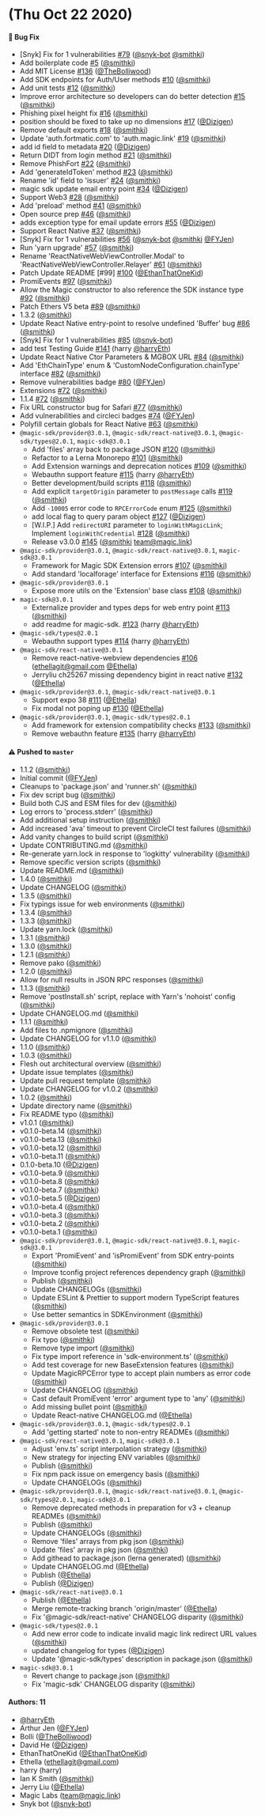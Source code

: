 # (Thu Oct 22 2020)

#### 🐛 Bug Fix

- [Snyk] Fix for 1 vulnerabilities [#79](https://github.com/magiclabs/magic-js/pull/79) ([@snyk-bot](https://github.com/snyk-bot) [@smithki](https://github.com/smithki))
- Add boilerplate code [#5](https://github.com/magiclabs/magic-js/pull/5) ([@smithki](https://github.com/smithki))
- Add MIT License [#136](https://github.com/magiclabs/magic-js/pull/136) ([@TheBolliwood](https://github.com/TheBolliwood))
- Add SDK endpoints for Auth/User methods [#10](https://github.com/magiclabs/magic-js/pull/10) ([@smithki](https://github.com/smithki))
- Add unit tests [#12](https://github.com/magiclabs/magic-js/pull/12) ([@smithki](https://github.com/smithki))
- Improve error architecture so developers can do better detection [#15](https://github.com/magiclabs/magic-js/pull/15) ([@smithki](https://github.com/smithki))
- Phishing pixel height fix [#16](https://github.com/magiclabs/magic-js/pull/16) ([@smithki](https://github.com/smithki))
- position should be fixed to take up no dimensions [#17](https://github.com/magiclabs/magic-js/pull/17) ([@Dizigen](https://github.com/Dizigen))
- Remove default exports [#18](https://github.com/magiclabs/magic-js/pull/18) ([@smithki](https://github.com/smithki))
- Update 'auth.fortmatic.com' to 'auth.magic.link' [#19](https://github.com/magiclabs/magic-js/pull/19) ([@smithki](https://github.com/smithki))
- add id field to metadata [#20](https://github.com/magiclabs/magic-js/pull/20) ([@Dizigen](https://github.com/Dizigen))
- Return DIDT from login method [#21](https://github.com/magiclabs/magic-js/pull/21) ([@smithki](https://github.com/smithki))
- Remove PhishFort [#22](https://github.com/magiclabs/magic-js/pull/22) ([@smithki](https://github.com/smithki))
- Add 'generateIdToken' method [#23](https://github.com/magiclabs/magic-js/pull/23) ([@smithki](https://github.com/smithki))
- Rename 'id' field to 'issuer' [#24](https://github.com/magiclabs/magic-js/pull/24) ([@smithki](https://github.com/smithki))
- magic sdk update email entry point [#34](https://github.com/magiclabs/magic-js/pull/34) ([@Dizigen](https://github.com/Dizigen))
- Support Web3 [#28](https://github.com/magiclabs/magic-js/pull/28) ([@smithki](https://github.com/smithki))
- Add 'preload' method [#41](https://github.com/magiclabs/magic-js/pull/41) ([@smithki](https://github.com/smithki))
- Open source prep [#46](https://github.com/magiclabs/magic-js/pull/46) ([@smithki](https://github.com/smithki))
- adds exception type for email update errors [#55](https://github.com/magiclabs/magic-js/pull/55) ([@Dizigen](https://github.com/Dizigen))
- Support React Native [#37](https://github.com/magiclabs/magic-js/pull/37) ([@smithki](https://github.com/smithki))
- [Snyk] Fix for 1 vulnerabilities [#56](https://github.com/magiclabs/magic-js/pull/56) ([@snyk-bot](https://github.com/snyk-bot) [@smithki](https://github.com/smithki) [@FYJen](https://github.com/FYJen))
- Run 'yarn upgrade' [#57](https://github.com/magiclabs/magic-js/pull/57) ([@smithki](https://github.com/smithki))
- Rename 'ReactNativeWebViewController.Modal' to 'ReactNativeWebViewController.Relayer' [#61](https://github.com/magiclabs/magic-js/pull/61) ([@smithki](https://github.com/smithki))
- Patch Update README [#99] [#100](https://github.com/magiclabs/magic-js/pull/100) ([@EthanThatOneKid](https://github.com/EthanThatOneKid))
- PromiEvents [#97](https://github.com/magiclabs/magic-js/pull/97) ([@smithki](https://github.com/smithki))
- Allow the Magic constructor to also reference the SDK instance type [#92](https://github.com/magiclabs/magic-js/pull/92) ([@smithki](https://github.com/smithki))
- Patch Ethers V5 beta [#89](https://github.com/magiclabs/magic-js/pull/89) ([@smithki](https://github.com/smithki))
- 1.3.2 ([@smithki](https://github.com/smithki))
- Update React Native entry-point to resolve undefined 'Buffer' bug [#86](https://github.com/magiclabs/magic-js/pull/86) ([@smithki](https://github.com/smithki))
- [Snyk] Fix for 1 vulnerabilities [#85](https://github.com/magiclabs/magic-js/pull/85) ([@snyk-bot](https://github.com/snyk-bot))
- add test Testing Guide [#141](https://github.com/magiclabs/magic-js/pull/141) (harry [@harryEth](https://github.com/harryEth))
- Update React Native Ctor Parameters & MGBOX URL [#84](https://github.com/magiclabs/magic-js/pull/84) ([@smithki](https://github.com/smithki))
- Add 'EthChainType' enum & 'CustomNodeConfiguration.chainType' interface [#82](https://github.com/magiclabs/magic-js/pull/82) ([@smithki](https://github.com/smithki))
- Remove vulnerabilities badge [#80](https://github.com/magiclabs/magic-js/pull/80) ([@FYJen](https://github.com/FYJen))
- Extensions [#72](https://github.com/magiclabs/magic-js/pull/72) ([@smithki](https://github.com/smithki))
- 1.1.4 [#72](https://github.com/magiclabs/magic-js/pull/72) ([@smithki](https://github.com/smithki))
- Fix URL constructor bug for Safari [#77](https://github.com/magiclabs/magic-js/pull/77) ([@smithki](https://github.com/smithki))
- Add vulnerabilities and circleci badges [#74](https://github.com/magiclabs/magic-js/pull/74) ([@FYJen](https://github.com/FYJen))
- Polyfill certain globals for React Native [#63](https://github.com/magiclabs/magic-js/pull/63) ([@smithki](https://github.com/smithki))
- `@magic-sdk/provider@3.0.1`, `@magic-sdk/react-native@3.0.1`, `@magic-sdk/types@2.0.1`, `magic-sdk@3.0.1`
  - Add 'files' array back to package JSON [#120](https://github.com/magiclabs/magic-js/pull/120) ([@smithki](https://github.com/smithki))
  - Refactor to a Lerna Monorepo [#101](https://github.com/magiclabs/magic-js/pull/101) ([@smithki](https://github.com/smithki))
  - Add Extension warnings and deprecation notices [#109](https://github.com/magiclabs/magic-js/pull/109) ([@smithki](https://github.com/smithki))
  - Webauthn support feature [#115](https://github.com/magiclabs/magic-js/pull/115) (harry [@harryEth](https://github.com/harryEth))
  - Better development/build scripts [#118](https://github.com/magiclabs/magic-js/pull/118) ([@smithki](https://github.com/smithki))
  - Add explicit `targetOrigin` parameter to `postMessage` calls [#119](https://github.com/magiclabs/magic-js/pull/119) ([@smithki](https://github.com/smithki))
  - Add `-10005` error code to `RPCErrorCode` enum [#125](https://github.com/magiclabs/magic-js/pull/125) ([@smithki](https://github.com/smithki))
  - add local flag to query param object [#127](https://github.com/magiclabs/magic-js/pull/127) ([@Dizigen](https://github.com/Dizigen))
  - [W.I.P.] Add `redirectURI` parameter to `loginWithMagicLink`; Implement `loginWithCredential` [#128](https://github.com/magiclabs/magic-js/pull/128) ([@smithki](https://github.com/smithki))
  - Release v3.0.0 [#145](https://github.com/magiclabs/magic-js/pull/145) ([@smithki](https://github.com/smithki) team@magic.link)
- `@magic-sdk/provider@3.0.1`, `@magic-sdk/react-native@3.0.1`, `magic-sdk@3.0.1`
  - Framework for Magic SDK Extension errors [#107](https://github.com/magiclabs/magic-js/pull/107) ([@smithki](https://github.com/smithki))
  - Add standard 'localforage' interface for Extensions [#116](https://github.com/magiclabs/magic-js/pull/116) ([@smithki](https://github.com/smithki))
- `@magic-sdk/provider@3.0.1`
  - Expose more utils on the 'Extension' base class [#108](https://github.com/magiclabs/magic-js/pull/108) ([@smithki](https://github.com/smithki))
- `magic-sdk@3.0.1`
  - Externalize provider and types deps for web entry point [#113](https://github.com/magiclabs/magic-js/pull/113) ([@smithki](https://github.com/smithki))
  - add readme for magic-sdk. [#123](https://github.com/magiclabs/magic-js/pull/123) (harry [@harryEth](https://github.com/harryEth))
- `@magic-sdk/types@2.0.1`
  - Webauthn support types [#114](https://github.com/magiclabs/magic-js/pull/114) (harry [@harryEth](https://github.com/harryEth))
- `@magic-sdk/react-native@3.0.1`
  - Remove react-native-webview dependencies [#106](https://github.com/magiclabs/magic-js/pull/106) (ethellagit@gmail.com [@Ethella](https://github.com/Ethella))
  - Jerryliu ch25267 missing dependency bigint in react native [#132](https://github.com/magiclabs/magic-js/pull/132) ([@Ethella](https://github.com/Ethella))
- `@magic-sdk/provider@3.0.1`, `@magic-sdk/react-native@3.0.1`
  - Support expo 38 [#111](https://github.com/magiclabs/magic-js/pull/111) ([@Ethella](https://github.com/Ethella))
  - Fix modal not poping up [#130](https://github.com/magiclabs/magic-js/pull/130) ([@Ethella](https://github.com/Ethella))
- `@magic-sdk/provider@3.0.1`, `@magic-sdk/types@2.0.1`
  - Add framework for extension compatibility checks [#133](https://github.com/magiclabs/magic-js/pull/133) ([@smithki](https://github.com/smithki))
  - Remove webauthn feature [#135](https://github.com/magiclabs/magic-js/pull/135) (harry [@harryEth](https://github.com/harryEth))

#### ⚠️ Pushed to `master`

- 1.1.2 ([@smithki](https://github.com/smithki))
- Initial commit ([@FYJen](https://github.com/FYJen))
- Cleanups to 'package.json' and 'runner.sh' ([@smithki](https://github.com/smithki))
- Fix dev script bug ([@smithki](https://github.com/smithki))
- Build both CJS and ESM files for dev ([@smithki](https://github.com/smithki))
- Log errors to 'process.stderr' ([@smithki](https://github.com/smithki))
- Add additional setup instruction ([@smithki](https://github.com/smithki))
- Add increased 'ava' timeout to prevent CircleCI test failures ([@smithki](https://github.com/smithki))
- Add vanity changes to build script ([@smithki](https://github.com/smithki))
- Update CONTRIBUTING.md ([@smithki](https://github.com/smithki))
- Re-generate yarn.lock in response to 'logkitty' vulnerability ([@smithki](https://github.com/smithki))
- Remove specific version scripts ([@smithki](https://github.com/smithki))
- Update README.md ([@smithki](https://github.com/smithki))
- 1.4.0 ([@smithki](https://github.com/smithki))
- Update CHANGELOG ([@smithki](https://github.com/smithki))
- 1.3.5 ([@smithki](https://github.com/smithki))
- Fix typings issue for web environments ([@smithki](https://github.com/smithki))
- 1.3.4 ([@smithki](https://github.com/smithki))
- 1.3.3 ([@smithki](https://github.com/smithki))
- Update yarn.lock ([@smithki](https://github.com/smithki))
- 1.3.1 ([@smithki](https://github.com/smithki))
- 1.3.0 ([@smithki](https://github.com/smithki))
- 1.2.1 ([@smithki](https://github.com/smithki))
- Remove pako ([@smithki](https://github.com/smithki))
- 1.2.0 ([@smithki](https://github.com/smithki))
- Allow for null results in JSON RPC responses ([@smithki](https://github.com/smithki))
- 1.1.3 ([@smithki](https://github.com/smithki))
- Remove 'postInstall.sh' script, replace with Yarn's 'nohoist' config ([@smithki](https://github.com/smithki))
- Update CHANGELOG.md ([@smithki](https://github.com/smithki))
- 1.1.1 ([@smithki](https://github.com/smithki))
- Add files to .npmignore ([@smithki](https://github.com/smithki))
- Update CHANGELOG for v1.1.0 ([@smithki](https://github.com/smithki))
- 1.1.0 ([@smithki](https://github.com/smithki))
- 1.0.3 ([@smithki](https://github.com/smithki))
- Flesh out architectural overview ([@smithki](https://github.com/smithki))
- Update issue templates ([@smithki](https://github.com/smithki))
- Update pull request template ([@smithki](https://github.com/smithki))
- Update CHANGELOG for v1.0.2 ([@smithki](https://github.com/smithki))
- 1.0.2 ([@smithki](https://github.com/smithki))
- Update directory name ([@smithki](https://github.com/smithki))
- Fix README typo ([@smithki](https://github.com/smithki))
- v1.0.1 ([@smithki](https://github.com/smithki))
- v0.1.0-beta.14 ([@smithki](https://github.com/smithki))
- v0.1.0-beta.13 ([@smithki](https://github.com/smithki))
- v0.1.0-beta.12 ([@smithki](https://github.com/smithki))
- v0.1.0-beta.11 ([@smithki](https://github.com/smithki))
- 0.1.0-beta.10 ([@Dizigen](https://github.com/Dizigen))
- v0.1.0-beta.9 ([@smithki](https://github.com/smithki))
- v0.1.0-beta.8 ([@smithki](https://github.com/smithki))
- v0.1.0-beta.7 ([@smithki](https://github.com/smithki))
- v0.1.0-beta.5 ([@Dizigen](https://github.com/Dizigen))
- v0.1.0-beta.4 ([@smithki](https://github.com/smithki))
- v0.1.0-beta.3 ([@smithki](https://github.com/smithki))
- v0.1.0-beta.2 ([@smithki](https://github.com/smithki))
- v0.1.0-beta.1 ([@smithki](https://github.com/smithki))
- `@magic-sdk/provider@3.0.1`, `@magic-sdk/react-native@3.0.1`, `magic-sdk@3.0.1`
  - Export 'PromiEvent' and 'isPromiEvent' from SDK entry-points ([@smithki](https://github.com/smithki))
  - Improve tconfig project references dependency graph ([@smithki](https://github.com/smithki))
  - Publish ([@smithki](https://github.com/smithki))
  - Update CHANGELOGs ([@smithki](https://github.com/smithki))
  - Update ESLint & Prettier to support modern TypeScript features ([@smithki](https://github.com/smithki))
  - Use better semantics in SDKEnvironment ([@smithki](https://github.com/smithki))
- `@magic-sdk/provider@3.0.1`
  - Remove obsolete test ([@smithki](https://github.com/smithki))
  - Fix typo ([@smithki](https://github.com/smithki))
  - Remove type import ([@smithki](https://github.com/smithki))
  - Fix type import reference in 'sdk-environment.ts' ([@smithki](https://github.com/smithki))
  - Add test coverage for new BaseExtension features ([@smithki](https://github.com/smithki))
  - Update MagicRPCError type to accept plain numbers as error code ([@smithki](https://github.com/smithki))
  - Update CHANGELOG ([@smithki](https://github.com/smithki))
  - Cast default PromiEvent 'error' argument type to 'any' ([@smithki](https://github.com/smithki))
  - Add missing bullet point ([@smithki](https://github.com/smithki))
  - Update React-native CHANGELOG.md ([@Ethella](https://github.com/Ethella))
- `@magic-sdk/provider@3.0.1`, `@magic-sdk/types@2.0.1`
  - Add 'getting started' note to non-entry READMEs ([@smithki](https://github.com/smithki))
- `@magic-sdk/react-native@3.0.1`, `magic-sdk@3.0.1`
  - Adjust 'env.ts' script interpolation strategy ([@smithki](https://github.com/smithki))
  - New strategy for injecting ENV variables ([@smithki](https://github.com/smithki))
  - Publish ([@smithki](https://github.com/smithki))
  - Fix npm pack issue on emergency basis ([@smithki](https://github.com/smithki))
  - Update CHANGELOGs ([@smithki](https://github.com/smithki))
- `@magic-sdk/provider@3.0.1`, `@magic-sdk/react-native@3.0.1`, `@magic-sdk/types@2.0.1`, `magic-sdk@3.0.1`
  - Remove deprecated methods in preparation for v3 + cleanup READMEs ([@smithki](https://github.com/smithki))
  - Publish ([@smithki](https://github.com/smithki))
  - Update CHANGELOGs ([@smithki](https://github.com/smithki))
  - Remove 'files' arrays from pkg json ([@smithki](https://github.com/smithki))
  - Update 'files' array in pkg json ([@smithki](https://github.com/smithki))
  - Add githead to package.json (lerna generated) ([@smithki](https://github.com/smithki))
  - Update CHANGELOG.md ([@Ethella](https://github.com/Ethella))
  - Publish ([@Ethella](https://github.com/Ethella))
  - Publish ([@Dizigen](https://github.com/Dizigen))
- `@magic-sdk/react-native@3.0.1`
  - Publish ([@Ethella](https://github.com/Ethella))
  - Merge remote-tracking branch 'origin/master' ([@Ethella](https://github.com/Ethella))
  - Fix '@magic-sdk/react-native' CHANGELOG disparity ([@smithki](https://github.com/smithki))
- `@magic-sdk/types@2.0.1`
  - Add new error code to indicate invalid magic link redirect URL values ([@smithki](https://github.com/smithki))
  - updated changelog for types ([@Dizigen](https://github.com/Dizigen))
  - Update '@magic-sdk/types' description in package.json ([@smithki](https://github.com/smithki))
- `magic-sdk@3.0.1`
  - Revert change to package.json ([@smithki](https://github.com/smithki))
  - Fix 'magic-sdk' CHANGELOG disparity ([@smithki](https://github.com/smithki))

#### Authors: 11

- [@harryEth](https://github.com/harryEth)
- Arthur Jen ([@FYJen](https://github.com/FYJen))
- Bolli ([@TheBolliwood](https://github.com/TheBolliwood))
- David He ([@Dizigen](https://github.com/Dizigen))
- EthanThatOneKid ([@EthanThatOneKid](https://github.com/EthanThatOneKid))
- Ethella (ethellagit@gmail.com)
- harry (harry)
- Ian K Smith ([@smithki](https://github.com/smithki))
- Jerry Liu ([@Ethella](https://github.com/Ethella))
- Magic Labs (team@magic.link)
- Snyk bot ([@snyk-bot](https://github.com/snyk-bot))
